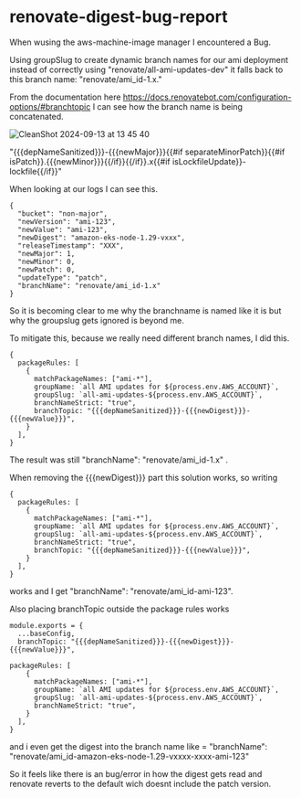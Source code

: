 # renovate-digest-bug-report


When wusing the aws-machine-image manager I encountered a Bug. 

Using groupSlug to create dynamic branch names for our ami deployment instead of correctly using "renovate/all-ami-updates-dev" it falls back to this branch name: "renovate/ami_id-1.x."

From the documentation here https://docs.renovatebot.com/configuration-options/#branchtopic I can see how the branch name is being concatenated. 

![CleanShot 2024-09-13 at 13 45 40](https://github.com/user-attachments/assets/2b0ca0e2-4821-4bd5-a052-3a9568e2ff54)


"{{{depNameSanitized}}}-{{{newMajor}}}{{#if separateMinorPatch}}{{#if isPatch}}.{{{newMinor}}}{{/if}}{{/if}}.x{{#if isLockfileUpdate}}-lockfile{{/if}}"

When looking at our logs I can see this. 


```
{
  "bucket": "non-major",
  "newVersion": "ami-123",
  "newValue": "ami-123",
  "newDigest": "amazon-eks-node-1.29-vxxx",
  "releaseTimestamp": "XXX",
  "newMajor": 1,
  "newMinor": 0,
  "newPatch": 0,
  "updateType": "patch",
  "branchName": "renovate/ami_id-1.x"
}
```

So it is becoming clear to me why the branchname is named like it is but why the groupslug gets ignored is beyond me. 

To mitigate this, because we really need different branch names, I did this. 

```
{
  packageRules: [
    {
      matchPackageNames: ["ami-*"],
      groupName: `all AMI updates for ${process.env.AWS_ACCOUNT}`,
      groupSlug: `all-ami-updates-${process.env.AWS_ACCOUNT}`,
      branchNameStrict: "true",
      branchTopic: "{{{depNameSanitized}}}-{{{newDigest}}}-{{{newValue}}}",
    }
  ],
}
```
The result was still "branchName": "renovate/ami_id-1.x" .

When removing the {{{newDigest}}} part this solution works, so writing 

```
{
  packageRules: [
    {
      matchPackageNames: ["ami-*"],
      groupName: `all AMI updates for ${process.env.AWS_ACCOUNT}`,
      groupSlug: `all-ami-updates-${process.env.AWS_ACCOUNT}`,
      branchNameStrict: "true",
      branchTopic: "{{{depNameSanitized}}}-{{{newValue}}}",
    }
  ],
}
```
works and I get "branchName": "renovate/ami_id-ami-123".

Also placing branchTopic outside the package rules works

```
module.exports = {
  ...baseConfig,
  branchTopic: "{{{depNameSanitized}}}-{{{newDigest}}}-{{{newValue}}}",

packageRules: [
    {
      matchPackageNames: ["ami-*"],
      groupName: `all AMI updates for ${process.env.AWS_ACCOUNT}`,
      groupSlug: `all-ami-updates-${process.env.AWS_ACCOUNT}`,
      branchNameStrict: "true",
    }
  ],
}
```
and i even get the digest into the branch name like = "branchName": "renovate/ami_id-amazon-eks-node-1.29-vxxxx-xxxx-ami-123"

So it feels like there is an bug/error in how the digest gets read and renovate reverts to the default wich doesnt include the patch version.
